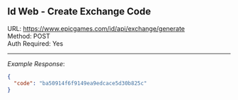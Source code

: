 ## Id Web - Create Exchange Code

URL: https://www.epicgames.com/id/api/exchange/generate \
Method: POST \
Auth Required: Yes

---

_Example Response_:

```json
{
  "code": "ba50914f6f9149ea9edcace5d30b825c"
}
```

